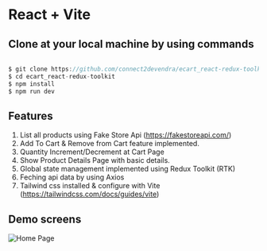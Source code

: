 # React + Vite

## Clone at your local machine by using commands

```Javascript

$ git clone https://github.com/connect2devendra/ecart_react-redux-toolkit.git 
$ cd ecart_react-redux-toolkit
$ npm install
$ npm run dev

```

## Features

1. List all products using Fake Store Api (https://fakestoreapi.com/)
2. Add To Cart & Remove from Cart feature implemented.
3. Quantity Increment/Decrement at Cart Page
4. Show Product Details Page with basic details.
5. Global state management implemented using Redux Toolkit (RTK)
6. Feching api data by using Axios
7. Tailwind css installed & configure with Vite (https://tailwindcss.com/docs/guides/vite)

## Demo screens

![Home Page](G:/github-tutorials/ecart_react-redux-toolkit/public/page-screens/home-page.jpeg "Product List")

